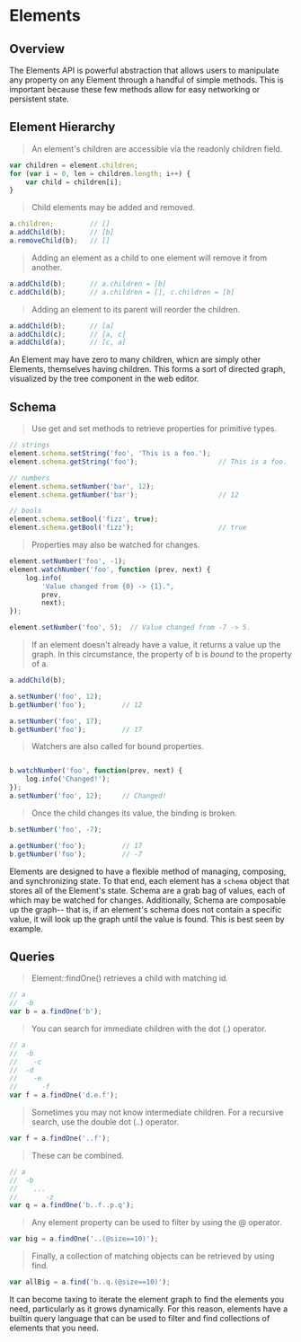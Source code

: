 # Elements

## Overview

The Elements API is powerful abstraction that allows users to manipulate any property on any Element through a handful of simple methods. This is important because these few methods allow for easy networking or persistent state.

## Element Hierarchy

> An element's children are accessible via the readonly children field.

```javascript
var children = element.children;
for (var i = 0, len = children.length; i++) {
    var child = children[i];
}
```

> Child elements may be added and removed.

```javascript
a.children;         // []
a.addChild(b);      // [b]
a.removeChild(b);   // []
```

> Adding an element as a child to one element will remove it from another.

```javascript
a.addChild(b);      // a.children = [b]
c.addChild(b);      // a.children = [], c.children = [b]
```

> Adding an element to its parent will reorder the children.

```javascript
a.addChild(b);      // [a]
a.addChild(c);      // [a, c]
a.addChild(a);      // [c, a]
```

An Element may have zero to many children, whicn are simply other Elements, themselves having children. This forms a sort of directed graph, visualized by the tree component in the web editor.

## Schema

> Use get and set methods to retrieve properties for primitive types.

```javascript
// strings
element.schema.setString('foo', 'This is a foo.');
element.schema.getString('foo');                    // This is a foo.

// numbers
element.schema.setNumber('bar', 12);
element.schema.getNumber('bar');                    // 12

// bools
element.schema.setBool('fizz', true);
element.schema.getBool('fizz');                     // true
```

> Properties may also be watched for changes.

```javascript
element.setNumber('foo', -1);
element.watchNumber('foo', function (prev, next) {
    log.info(
        'Value changed from {0} -> {1}.",
        prev,
        next);
});

element.setNumber('foo', 5);  // Value changed from -7 -> 5.
```

> If an element doesn't already have a value, it returns a value up the graph. In this circumstance, the property of b is _bound_ to the property of a.

```javascript
a.addChild(b);

a.setNumber('foo', 12);
b.getNumber('foo');         // 12

a.setNumber('foo', 17);
b.getNumber('foo');         // 17
```

> Watchers are also called for bound properties.

```javascript

b.watchNumber('foo', function(prev, next) {
    log.info('Changed!');
});
a.setNumber('foo', 12);     // Changed!

```

> Once the child changes its value, the binding is broken.

```javascript
b.setNumber('foo', -7);

a.getNumber('foo');         // 17
b.getNumber('foo');         // -7
```

Elements are designed to have a flexible method of managing, composing, and synchronizing state. To that end, each element has a `schema` object that stores all of the Element's state. Schema are a grab bag of values, each of which may be watched for changes. Additionally, Schema are composable up the graph-- that is, if an element's schema does not contain a specific value, it will look up the graph until the value is found. This is best seen by example.

## Queries

> Element::findOne() retrieves a child with matching id.

```javascript
// a
//  -b
var b = a.findOne('b');
```

> You can search for immediate children with the dot (.) operator.

```javascript
// a
//  -b
//    -c
//  -d
//    -e
//      -f
var f = a.findOne('d.e.f');
```

> Sometimes you may not know intermediate children. For a recursive search, use the double dot (..) operator.

```javascript
var f = a.findOne('..f');
```

> These can be combined.

```javascript
// a
//  -b
//    ...
//       -z
var q = a.findOne('b..f..p.q');
```

> Any element property can be used to filter by using the @ operator.

```javascript
var big = a.findOne('..(@size==10)');
```

> Finally, a collection of matching objects can be retrieved by using find.

```javascript
var allBig = a.find('b..q.(@size==10)');
```

It can become taxing to iterate the element graph to find the elements you need, particularly as it grows dynamically. For this reason, elements have a builtin query language that can be used to filter and find collections of elements that you need.
